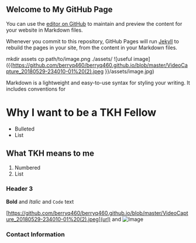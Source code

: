 ## Welcome to My GitHub Page 

You can use the [editor on GitHub](https://github.com/berryq460/berryq460.github.io/edit/master/README.md) to maintain and preview the content for your website in Markdown files.

Whenever you commit to this repository, GitHub Pages will run [Jekyll](https://jekyllrb.com/) to rebuild the pages in your site, from the content in your Markdown files.

</div>

mkdir assets
cp path/to/image.png ./assets/
![useful image]({{https://github.com/berryq460/berryq460.github.io/blob/master/VideoCapture_20180529-234010-01%20(2).jpeg  }}/assets/image.jpg)

Markdown is a lightweight and easy-to-use syntax for styling your writing. It includes conventions for

#  Why I want to be a TKH Fellow

- Bulleted
- List

## What TKH means to me
1. Numbered
2. List

### Header 3





**Bold** and _Italic_ and `Code` text

[https://github.com/berryq460/berryq460.github.io/blob/master/VideoCapture_20180529-234010-01%20(2).jpeg](url) and ![Image](src)


### Contact Information


